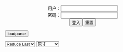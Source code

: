 <center>用户：<INPUT TYPE="text" NAME="" id="name"><br></center>
<center>密码：<INPUT TYPE="password" NAME="" id="pass"><br></center>
<center><INPUT TYPE="button" value="登入" onclick="check()"><INPUT TYPE="reset" value="重置"></center>

<div style="display: none" id="mdm" name="dmd">
  <button onclick="location.reload()">Cover 0</button>
</div>

<button style="display: none" name="dmd" onclick="toggleb()">toggle</button>
<button onclick="loadparse()">loadparse</button>

<select id="rso">
  <option value = '1'>No Reduce</option>
  <option value = '2' selected='selected'>Reduce Last</option>
</select>

<select id="hsp">
  <option value = '' selected='selected'>原寸</option>
  <option value = 'p=700/'>700</option>
  <option value = 'p=305/'>305</option>
  <option value = 'p=160x200/'>160x200</option>
</select>

<br>
<div style="display: none" id="mdc" name="dmd">
</div>

<pre style="display: none" id = "raw">
<!-- 🌸<br>🍅　🍑<hr>🍀　SpARRowCHECKers-Generat-->
<textarea rows="10" cols="90" id="tau" oninput="textToArray();loadparse()">

</textarea><br><!-- 🍀<br>🍑　🍅<hr>🌸 -->

https://www.pornhub.com/view_video.php?viewkey=ph60afe0ba9961c
https://www.pornhub.com/view_video.php?viewkey=ph60bf1bfee7b1f
https://www.pornhub.com/view_video.php?viewkey=ph5f6789130a73a
https://www.pornhub.com/view_video.php?viewkey=ph61858288b88b3
https://www.pornhub.com/view_video.php?viewkey=ph5f00f2640e754
https://www.pornhub.com/view_video.php?viewkey=ph5f9b21ea80944
https://www.pornhub.com/view_video.php?viewkey=ph60c4315e080c2
https://www.pornhub.com/view_video.php?viewkey=ph61a821c2f31bc

<h3 style="color:#1E90FF">SuperSize Ebony Ass Championship Battle Mz Cleo V. Mz Booty</h4>
https://www.pornhub.com/view_video.php?viewkey=ph5e5cacf25cd26

https://di.phncdn.com/videos/202003/02/289213152/original/(m=eaAaGwObaaaa)(mh=6PehxYHiFYfDxzGM)9.jpg

<font size="1" style="color:#DCDCDC">2022/2/11 下午11:04:26</font>

<h4 style="color:#1E90FF">Content Shoot with Barbie Turns into a Sex Session</h4>
https://www.pornhub.com/view_video.php?viewkey=ph5fb5cb422df34

https://di.phncdn.com/videos/202011/19/371525542/original/(m=eaAaGwObaaaa)(mh=KrjU30BqPHtdZMD_)10.jpg

<font size="1" style="color:#DCDCDC">2022/2/11 下午11:01:23</font>

<h2 style="color:#1E90FF">KITTYSXXXPLAYHOUSE.COM THICK BBW KITTY GETS IT DEEP</h4>
https://www.pornhub.com/view_video.php?viewkey=ph5bf21b4c9c4fd

https://di.phncdn.com/videos/201811/19/192744921/original/(m=eaAaGwObaaaa)(mh=10PbV8j7QIl3St7S)16.jpg

<font size="1" style="color:#DCDCDC">2022/2/11 下午10:30:16</font>

<h4 style="color:#1E90FF">EVASIVE ANGLES Black Babe Gucci Asswell Gets Fucked by her Man</h4>
https://www.pornhub.com/view_video.php?viewkey=ph5ee03662c959a

https://di.phncdn.com/videos/202006/10/322197941/original/(m=eaAaGwObaaaa)(mh=h-8DtbE2ZGqambca)3.jpg

<font size="1" style="color:#DCDCDC">2022/2/11 下午10:33:12</font>

<h4 style="color:#1E90FF">Stretch3x Eating and Hitting that Pussy Chokahontas</h4>
https://www.pornhub.com/view_video.php?viewkey=ph610683fd3a092

https://ei.phncdn.com/videos/202108/01/392217871/original/(m=eaAaGwObaaaa)(mh=fVua5tGt5jtOz6FE)4.jpg

<font size="1" style="color:#DCDCDC">2022/2/11 下午10:33:58</font>

<h4 style="color:#1E90FF">PUBLIC CAR SQUIRTS Slutty School Girl Squirts after Class #BACKTOSCHOOL2019</h4>
https://www.pornhub.com/view_video.php?viewkey=ph5d55883082fbe

https://ci.phncdn.com/videos/201908/15/241926221/original/(m=qRMRS1UbeaAaGwObaaaa)(mh=rktGY1z8eZMh2Ayv)0.jpg

<font size="1" style="color:#DCDCDC">2022/2/11 下午10:09:57</font>

<h4 style="color:#1E90FF">Kinky Bitch</h4>
https://www.pornhub.com/view_video.php?viewkey=ph5e6946a940602

https://ci.phncdn.com/videos/202003/11/292082802/original/(m=eaAaGwObaaaa)(mh=mDXXrt1EnciU0BIR)8.jpg

<font size="1" style="color:#DCDCDC">2022/2/11 下午10:04:40</font>

<h4 style="color:#1E90FF">SSBBW FLEW IN FROM OUT OF TOWN TO LET ME HIT THE SPOT</h4>
https://www.pornhub.com/view_video.php?viewkey=ph60ac57b242e04

https://di.phncdn.com/videos/202105/25/388552821/original/(m=eaAaGwObaaaa)(mh=5loyBPsWweSAK5VJ)3.jpg

<font size="1" style="color:#DCDCDC">2022/2/11 下午9:54:53</font>

<h3 style="color:#1E90FF">THEPHATNESS CINNAMON BROWN 2</h4>
https://www.pornhub.com/view_video.php?viewkey=ph61996bbe21426

https://ei.phncdn.com/videos/202111/20/398382211/original/(m=eaAaGwObaaaa)(mh=LDYjLwheHqr-70k9)7.jpg

<font size="1" style="color:#DCDCDC">2022/2/11 下午9:47:48</font>

<h4 style="color:#1E90FF">Zero two Recieved a Xmas Present: Pussy Stretching and Cum in Pussy - CUT Version</h4>
https://www.pornhub.com/view_video.php?viewkey=ph61bb1fe867dda

https://di.phncdn.com/videos/202112/16/399751411/thumbs_15/(m=eafTGgaaaa)(mh=A_Vi9cJDWMcS9DfV)15.jpg

<font size="1" style="color:#DCDCDC">2022/2/11 下午8:54:05</font>

<h3 style="color:#1E90FF">Kittys XXX Playhouse Porn Videos & HD Scene Trailers | Pornhub</h4>
https://www.pornhub.com/channels/kittys-xxx-playhouse

https://ei.phncdn.com/pics/sites/000/041/362/cover1527274537/(m=eRSaaGqaq)(mh=gfh_OxQ5iYp4DsOC)1323x270.jpg

<font size="1" style="color:#DCDCDC">2022/2/10 下午11:35:21</font>

<h2 style="color:#1E90FF">KITTYSXXXPLAYHOUSE.COM BIG BOOTY EBONY BBW FUCKS HARD</h4>
https://www.pornhub.com/view_video.php?viewkey=ph5b095ef78c529

https://ei.phncdn.com/videos/201805/26/167786622/original/(m=eaAaGwObaaaa)(mh=nP60bsW3hNyek0Dj)14.jpg

<font size="1" style="color:#DCDCDC">2022/2/10 下午11:32:25</font>

<h4 style="color:#1E90FF">Curvy Cow Girl Squirts EVERYWHERE</h4>
https://www.pornhub.com/view_video.php?viewkey=ph60ea43ed6cf53

https://di.phncdn.com/videos/202107/11/391024761/original/(m=eaAaGwObaaaa)(mh=NaZYhsgaZ75U1f8G)5.jpg

<font size="1" style="color:#DCDCDC">2022/2/10 下午11:29:02</font>

<h4 style="color:#1E90FF">Blane Bryant's BBBW 26 - Scene 3</h4>
https://www.pornhub.com/view_video.php?viewkey=1479151876

https://di.phncdn.com/videos/201301/30/9425351/original/(m=eqglHgaaaa)(mh=C7Ij8HgtldfeSv5Y)16.jpg

<font size="1" style="color:#DCDCDC">2022/2/11 下午9:44:23</font>

<h4 style="color:#1E90FF">NASTY MAID PLAYS W FUCK WHILE AT</h4>
https://www.pornhub.com/view_video.php?viewkey=ph60e7a1957cd0c

https://di.phncdn.com/videos/202107/09/390917891/original/(m=eaAaGwObaaaa)(mh=pQO-QCaKFV6azqLp)9.jpg

<font size="1" style="color:#DCDCDC">2022/2/11 下午10:00:49</font>

<h4 style="color:#1E90FF">Karmin Kitty Fucking Tight Ass for you</h4>
https://www.pornhub.com/view_video.php?viewkey=ph5fd730603b81a

https://ci.phncdn.com/videos/202012/14/378328552/original/(m=eaAaGwObaaaa)(mh=gR954Lrh-rYr860S)12.jpg

<font size="1" style="color:#DCDCDC">2022/2/11 下午10:02:56</font>

<h4 style="color:#1E90FF">FuckFatties - Fat Ebony DeCollector Fucked by Gym Instructor</h4>
https://www.pornhub.com/view_video.php?viewkey=ph5d498841888b6

https://di.phncdn.com/videos/201908/06/239995271/original/(m=eqglHgaaaa)(mh=RVhQVVF9Uo3ephJ_)3.jpg
https://di.phncdn.com/videos/201908/06/239995271/original/(m=eqglHgaaaa)(mh=RVhQVVF9Uo3ephJ_)8.jpg
https://di.phncdn.com/videos/201908/06/239995271/original/(m=eqglHgaaaa)(mh=RVhQVVF9Uo3ephJ_)15.jpg

<font size="1" style="color:#DCDCDC">2022/2/11 下午10:12:20</font>

<h4 style="color:#1E90FF">Karmin Yates first Time Fuckin Ass in Park</h4>
https://www.pornhub.com/view_video.php?viewkey=ph5f95f722d504d

https://di.phncdn.com/videos/202010/26/364075791/original/(m=eaAaGwObaaaa)(mh=JEhMhKyZcvVzhdOx)13.jpg

<font size="1" style="color:#DCDCDC">2022/2/11 下午10:17:51</font>

<h4 style="color:#1E90FF">Butt Plug Baby Feetqueen Anal Tease</h4>
https://www.pornhub.com/view_video.php?viewkey=ph61830b0f2fad3

https://ei.phncdn.com/videos/202111/03/397467081/original/(m=eaAaGwObaaaa)(mh=pTrf-fHL6iEzg4cU)10.jpg

<font size="1" style="color:#DCDCDC">2022/2/11 下午10:18:29</font>

<h4 style="color:#1E90FF">Creamy Cow Girl has INTENSE ORGASMS</h4>
https://www.pornhub.com/view_video.php?viewkey=ph613c3c6b1b22f

https://ci.phncdn.com/videos/202109/11/394504641/original/(m=eaAaGwObaaaa)(mh=l1gEY_MRHygizetk)6.jpg

<font size="1" style="color:#DCDCDC">2022/2/11 下午10:19:20</font>

<h4 style="color:#1E90FF">Karmin taking 12 Inches up Ass</h4>
https://www.pornhub.com/view_video.php?viewkey=ph5ff780d27452e

https://ei.phncdn.com/videos/202101/07/381285552/original/(m=eaAaGwObaaaa)(mh=2iAiMsJHOKLLI7hr)9.jpg

<font size="1" style="color:#DCDCDC">2022/2/11 下午10:20:40</font>

<h2 style="color:#1E90FF">KITTYSXXXPLAYHOUSE.COM BIG BOOTY EBONY BBW FUCKS HARD</h4>
https://www.pornhub.com/view_video.php?viewkey=ph5b095ef78c529

https://ei.phncdn.com/videos/201805/26/167786622/original/(m=eaAaGwObaaaa)(mh=nP60bsW3hNyek0Dj)14.jpg

<font size="1" style="color:#DCDCDC">2022/2/11 下午10:22:51</font>

<h4 style="color:#1E90FF">Pounding out my Asshole and Squirting</h4>
https://www.pornhub.com/view_video.php?viewkey=ph603b26ff13049

https://ei.phncdn.com/videos/202102/28/384380162/original/(m=eaAaGwObaaaa)(mh=k0BzVMsE77C79w5A)13.jpg

<font size="1" style="color:#DCDCDC">2022/2/11 下午10:34:51</font>

<h4 style="color:#1E90FF">Huge Booty BBW Throws Ass back on Demon Dick</h4>
https://www.pornhub.com/view_video.php?viewkey=ph603b1037863c6

https://di.phncdn.com/videos/202102/28/384378332/original/(m=eaAaGwObaaaa)(mh=o2Kvz7gV25XOjPqG)11.jpg

<font size="1" style="color:#DCDCDC">2022/2/11 下午10:35:30</font>

<h4 style="color:#1E90FF">I Edged him for 6 Hours then Rode his Dick like a BBW Cowgirl | Boosted Audio</h4>
https://www.pornhub.com/view_video.php?viewkey=ph5f7a73d81221d

https://ci.phncdn.com/videos/202010/05/357812652/original/(m=q2K_03VbeaAaGwObaaaa)(mh=pC0TQmk1nXh4kcn9)0.jpg

<font size="1" style="color:#DCDCDC">2022/2/11 下午10:36:43</font>

<h3 style="color:#1E90FF">Big Booty BBW Cult Leader Rides and Gets Pounded for the Dark Lord</h4>
https://www.pornhub.com/view_video.php?viewkey=ph617f223df2108

https://ei.phncdn.com/videos/202110/31/397301511/original/(m=eaAaGwObaaaa)(mh=9cCDCb1J41e2yuj4)11.jpg

<font size="1" style="color:#DCDCDC">2022/2/10 下午11:43:41</font>

<h2 style="color:#1E90FF">I made sure he couldn't Pull out | Deleted Scene Quickie</h4>
https://www.pornhub.com/view_video.php?viewkey=ph5e1d343f53be5

https://di.phncdn.com/videos/202001/14/276460001/original/(m=qQNU6HVbeaAaGwObaaaa)(mh=A4Xjm32PmM65aM1f)0.jpg

<font size="1" style="color:#DCDCDC">2022/2/11 下午10:42:54</font>

<h3 style="color:#1E90FF">Huge Oiled BBW Booty wants to get Pregnant | Boosted Audio</h4>
https://www.pornhub.com/view_video.php?viewkey=ph5e4b48fcc3260

https://ci.phncdn.com/videos/202002/18/285523582/original/(m=qXY23KVbeaAaGwObaaaa)(mh=BP9JtKogiXBta0k0)0.jpg

<font size="1" style="color:#DCDCDC">2022/2/11 下午10:45:20</font>

<h3 style="color:#1E90FF">Massive Black Booty BBW Snatches Huge Creamy Load | Nuttin all November</h4>
https://www.pornhub.com/view_video.php?viewkey=ph6185f371588de

https://ei.phncdn.com/videos/202111/06/397587241/original/(m=eaAaGwObaaaa)(mh=H2bnyZ8XWYKwYlh7)3.jpg

<font size="1" style="color:#DCDCDC">2022/2/11 下午10:59:29</font>

<h4 style="color:#1E90FF">Fuck that Pussy Liyahthebunni her Pussy so Dam Phat n Juicy</h4>
https://www.pornhub.com/view_video.php?viewkey=ph60688c5053122

https://ei.phncdn.com/videos/202104/03/386085441/original/(m=eaAaGwObaaaa)(mh=m5lSzg7K2lxm-daN)7.jpg

<font size="1" style="color:#DCDCDC">2022/2/11 下午10:39:51</font>

<h4 style="color:#1E90FF">BIG BLACK MAMA MAKE ME CUM HARD</h4>
https://www.pornhub.com/view_video.php?viewkey=ph5b12a114593c1

https://di.phncdn.com/videos/201806/02/168771992/original/(m=eaAaGwObaaaa)(mh=uv3BweI4qMAEY78A)1.jpg

<font size="1" style="color:#DCDCDC">2022/2/11 下午10:47:07</font>

<h3 style="color:#1E90FF">She BEGS for a SLOPPY CREAMPIE</h4>
https://www.pornhub.com/view_video.php?viewkey=ph5c564c83bd54c

https://ci.phncdn.com/videos/201902/03/205454271/original/(m=qG8XZNUbeaAaGwObaaaa)(mh=snqNZABfPtyhmLWS)0.jpg

<font size="1" style="color:#DCDCDC">2022/2/11 下午10:49:36</font>

<h3 style="color:#1E90FF">Princess ANAL sLUT</h4>
https://www.pornhub.com/view_video.php?viewkey=ph61ba8fac8cdba

https://di.phncdn.com/videos/202112/16/399727381/original/(m=eaAaGwObaaaa)(mh=BYRbRaS1Hyczuiqq)15.jpg

<font size="1" style="color:#DCDCDC">2022/2/11 下午10:51:21</font>

<h4 style="color:#1E90FF">Miami Phat Ass Retreat Scene 3</h4>
https://www.pornhub.com/view_video.php?viewkey=ph5aca9799b67d4

https://di.phncdn.com/videos/201804/08/161338212/original/(m=eaAaGwObaaaa)(mh=06ybiZzKWIn5Qz00)5.jpg

<font size="1" style="color:#DCDCDC">2022/2/11 下午10:52:42</font>

<h4 style="color:#1E90FF">MzBootyXXXDOTCOM Sexy Thick ASS Booty Queen</h4>
https://www.pornhub.com/view_video.php?viewkey=ph5e5e862b032ad

https://di.phncdn.com/videos/202003/03/289619082/original/(m=eaAaGwObaaaa)(mh=FS16lzv892AhJ7ZW)7.jpg

<font size="1" style="color:#DCDCDC">2022/2/11 下午10:53:50</font>

<h4 style="color:#1E90FF">Big Booty BBW has Out-of-Body Experience while Riding Dick</h4>
https://www.pornhub.com/view_video.php?viewkey=ph5c7c782a45feb

https://di.phncdn.com/videos/201903/04/211076561/original/(m=eaAaGwObaaaa)(mh=nw9pmI5Zam-QfCZh)15.jpg

<font size="1" style="color:#DCDCDC">2022/2/11 下午10:57:33</font>

https://www.pornhub.com/view_video.php?viewkey=ph5c7c782a45feb
https://www.pornhub.com/view_video.php?viewkey=ph6185f371588de

<h4 style="color:#1E90FF">Big White Ass Shaking</h4>
https://www.pornhub.com/view_video.php?viewkey=ph5eda9b29b52ed

https://ei.phncdn.com/videos/202006/05/320876921/original/(m=eaAaGwObaaaa)(mh=E2ogdCWIo6_ccUUy)14.jpg

<font size="1" style="color:#DCDCDC">2022/2/10 下午10:09:17</font>

<h4 style="color:#1E90FF">Party Bus for Big Butt Swinger Wives</h4>
https://www.pornhub.com/view_video.php?viewkey=ph61d368af0e08d

https://ci.phncdn.com/videos/202201/03/400692191/thumbs_30/(m=eaAaGwObaaaa)(mh=fWLgfX2EWPR8jaGR)6.jpg

<font size="1" style="color:#DCDCDC">2022/2/10 下午10:01:29</font>

<h4 style="color:#1E90FF">Married Secretary Fucks Client half her Age</h4>
https://www.pornhub.com/view_video.php?viewkey=ph619ce5d8bb9d1

https://ei.phncdn.com/videos/202111/23/398523561/thumbs_9/(m=eafTGgaaaa)(mh=w8qYVoi5bAviT3VC)13.jpg

<font size="1" style="color:#DCDCDC">2022/2/10 下午9:43:08</font>

<h4 style="color:#1E90FF">JERK OFF ENCOURAGEMENT- Cute Chubby Girl Flaunts Ass & Curves</h4>
https://www.pornhub.com/view_video.php?viewkey=ph5e7d467c8cbbf

https://ei.phncdn.com/videos/202003/27/297120541/thumbs_20/(m=eafTGgaaaa)(mh=-TP7NewQScmKOOPC)7.jpg

<font size="1" style="color:#DCDCDC">2022/2/10 下午9:37:26</font>

<h4 style="color:#1E90FF">BBW Tease</h4>
https://www.pornhub.com/view_video.php?viewkey=ph5fb47147e525b

https://di.phncdn.com/videos/202011/18/371204462/original/(m=eaAaGwObaaaa)(mh=ziCQNOyEdgD1gFLi)12.jpg

<font size="1" style="color:#DCDCDC">2022/2/10 下午9:32:38</font>

<h4 style="color:#1E90FF">@Amarislovexoxo Riding</h4>
https://www.pornhub.com/view_video.php?viewkey=ph5d5df76d8ee98

https://di.phncdn.com/videos/201908/22/243276341/thumbs_5/(m=eaAaGwObaaaa)(mh=17VLTSUmn-Qenv2E)8.jpg

<font size="1" style="color:#DCDCDC">2022/2/10 下午9:30:24</font>

<h4 style="color:#1E90FF">BBW Luna Lark Twerks on Dildo</h4>
https://www.pornhub.com/view_video.php?viewkey=ph5fa2f8ed37787

https://ei.phncdn.com/videos/202011/04/366953992/original/(m=eafTGgaaaa)(mh=uuMUtloxJJDjqixG)7.jpg

<font size="1" style="color:#DCDCDC">2022/2/10 下午9:29:12</font>

<h5 style="color:#1E90FF">Sexy Fat Ass Shows off in Lingerie</h4>
https://www.pornhub.com/view_video.php?viewkey=ph5dc4583c5820b

https://ei.phncdn.com/videos/201911/07/260037982/thumbs_17/(m=eafTGgaaaa)(mh=e_-Gujez1-YjLBMI)3.jpg

<font size="1" style="color:#DCDCDC">2022/2/10 下午9:28:01</font>

<font size="2"><b>
Genevieve Marie Moving her Big Booty</b></font><br>
https://www.pornhub.com/view_video.php?viewkey=ph60e48e2bb59f0

https://di.phncdn.com/videos/202107/06/390787641/original/(m=eafTGgaaaa)(mh=nEeioef8-q724Jhy)9.jpg

<font size="1" style="color:#DCDCDC"><b>2022/2/6 下午11:13:59</b></font><br>

<font size="3"><b>
Bigbuttbooty, Lyla Everwet and Marcy Diamond "fucking Lyla"</b></font><br>
https://www.pornhub.com/view_video.php?viewkey=ph5dd1ad0b22597

https://ei.phncdn.com/videos/201911/17/262356582/original/(m=eaAaGwObaaaa)(mh=I0eQ_mhVg9XBDLjB)16.jpg

<font size="1" style="color:#DCDCDC"><b>2022/2/6 下午11:11:34</b></font><br>

<font size="2"><b>
BBW Slut Fucks Ass with Big Blue Dildo</b></font><br>
https://www.pornhub.com/view_video.php?viewkey=ph6195d2b00cc22

https://di.phncdn.com/videos/202111/18/398234261/original/(m=eaAaGwObaaaa)(mh=gXb8xSz33p7VV0BF)11.jpg

<font size="1" style="color:#DCDCDC"><b>2022/2/6 下午11:23:01</b></font><br>

<font size="3"><b>
Please Cum in my Butt</b></font><br>
https://www.pornhub.com/view_video.php?viewkey=ph61f30d4cb6724

https://ei.phncdn.com/videos/202201/27/402057571/original/(m=eaAaGwObaaaa)(mh=yrYxXlvRGYSIs-7h)16.jpg

<font size="3"><b>
BBW Pushes Whipped Cream out of her Asshole</b></font><br>
https://www.pornhub.com/view_video.php?viewkey=ph613ef2fa5253a

https://di.phncdn.com/videos/202109/13/394613911/thumbs_10/(m=eaAaGwObaaaa)(mh=N-AJIp3Yr7WOFidp)5.jpg

<font size="2"><b>
Fat Ass in Jean Shorts Stool Tease</b></font><br>
https://www.pornhub.com/view_video.php?viewkey=ph5f0525656f54d

Fat Ass in Jean Shorts Stool Tease

<font size="1" style="color:#DCDCDC"><b>2022/2/6 下午11:14:35</b></font><br>

<font size="2"><b>
BBW Slow-Motion Twerking Practice</b></font><br>
https://www.pornhub.com/view_video.php?viewkey=ph5ded9ecad9917

https://di.phncdn.com/videos/202007/08/331053822/original/(m=eaAaGwObaaaa)(mh=Kek3c2uDyKGjSroA)13.jpg

<font size="1" style="color:#DCDCDC"><b>2022/2/6 下午11:18:01</b></font><br>

<font size="2"><b>
LATINA TWERKING DOUBLE ANAL OILED UP ASS</b></font><br>
https://www.pornhub.com/view_video.php?viewkey=ph5f53db4a28239

https://ei.phncdn.com/videos/202009/05/349155481/original/(m=eaAaGwObaaaa)(mh=009BWSFA3B817jCI)15.jpg

<font size="1" style="color:#DCDCDC"><b>2022/2/6 下午11:18:37</b></font><br>

<font size="2"><b>
Oiled up BBW PAWG Ass Clapping</b></font><br>
https://www.pornhub.com/view_video.php?viewkey=ph5d76df894fd4c

https://ei.phncdn.com/videos/201909/09/247359191/original/(m=eaAaGwObaaaa)(mh=bOA21OMn7t9EyHaC)9.jpg

<font size="2"><b>
Today he Rode on a Motorcycle and Stopped to Fuck</b></font><br>
https://www.pornhub.com/view_video.php?viewkey=ph601efdba3fcbe

https://di.phncdn.com/videos/202102/06/383127252/original/(m=eaAaGwObaaaa)(mh=0sE3kjFdYUTjbxiy)10.jpg

<font size="2"><b>
Red Hot Latina wants your Nut JOI</b></font><br>
https://www.pornhub.com/view_video.php?viewkey=ph5f21e23cc6246

https://ei.phncdn.com/videos/202007/29/337517081/original/(m=eaAaGwObaaaa)(mh=jhXc6dUe0ZM0s98R)11.jpg

<font size="1" style="color:#DCDCDC"><b>2022/2/6 下午10:38:44</b></font><br>

<font size="2"><b>
PAWG Witch Riding Cock- Dani Sorrento</b></font><br>
https://www.pornhub.com/view_video.php?viewkey=ph5a0140668433b

https://ei.phncdn.com/videos/201711/07/140106632/original/(m=eaAaGwObaaaa)(mh=LEhZS21ZDDtoQnaq)11.jpg

<font size="1" style="color:#DCDCDC"><b>2022/2/6 下午10:34:23</b></font><br>

<font size="2"><b>
WEDNESDAY ADDAMS GETS FUCKED SILLY BY BBC</b></font><br>
https://www.pornhub.com/view_video.php?viewkey=ph616af8cf99a0b

https://ei.phncdn.com/videos/202110/16/396469421/original/(m=eaAaGwObaaaa)(mh=3L6AqmECz2vBW1u6)6.jpg

<font size="1" style="color:#DCDCDC"><b>2022/2/6 下午10:25:08</b></font><br>

<font size="2"><b>
Oily Latina Double Penetration JOI</b></font><br>
https://www.pornhub.com/view_video.php?viewkey=ph5f515b91567b3

https://ei.phncdn.com/videos/202009/03/348563691/original/(m=eaAaGwObaaaa)(mh=7tK2Cw5An4uPh9_G)10.jpg

<font size="1" style="color:#DCDCDC"><b>2022/2/6 下午10:21:11</b></font><br>

<font size="3"><b>
Oily Ass Ahegao Wall Fucking Fat Ass Latina Nixlynka</b></font><br>
https://www.pornhub.com/view_video.php?viewkey=ph5e6ea3474831f

https://ei.phncdn.com/videos/202003/15/293313131/original/(m=eaAaGwObaaaa)(mh=4FL1C7atFtZYho9C)1.jpg

<font size="1" style="color:#DCDCDC"><b>2022/2/6 下午10:29:09</b></font><br>

<font size="3"><b>
Riding Robert- Dani Sorrento Trailer</b></font><br>
https://www.pornhub.com/view_video.php?viewkey=ph5d1bd09d76158

https://ei.phncdn.com/videos/201907/02/232951601/original/(m=eaAaGwObaaaa)(mh=7iBWIv1yOiS0S4Id)6.jpg

<font size="1" style="color:#DCDCDC"><b>2022/2/6 下午10:29:53</b></font><br>

<font size="2"><b>
Blasian Chun Li trying to Ride Big Cock</b></font><br>
https://www.pornhub.com/view_video.php?viewkey=ph5f4360b59e237

https://ei.phncdn.com/videos/202008/24/345350271/original/(m=eaAaGwObaaaa)(mh=ig-hmYy3rxYy8rDa)11.jpg

<font size="1" style="color:#DCDCDC"><b>2022/2/6 下午10:30:21</b></font><br>

<font size="2"><b>
Head Game 2 - Scene 1</b></font><br>
https://www.pornhub.com/view_video.php?viewkey=1164587744

https://di.phncdn.com/videos/201309/19/17553611/original/(m=eafTGgaaaa)(mh=W6SU9ENEXxEQZjY6)8.jpg

<font size="1" style="color:#DCDCDC"><b>2022/2/6 下午9:43:04</b></font><br>

<font size="2"><b>
Cum Swapping Headliners 16 - Scene 1</b></font><br>
https://www.pornhub.com/view_video.php?viewkey=1583854955

https://ei.phncdn.com/videos/201302/01/9475321/original/(m=eqglHgaaaa)(mh=u1hkfaUUGTwueBhx)16.jpg

<font size="1" style="color:#DCDCDC"><b>2022/2/6 下午9:31:22</b></font><br>

<h4 style="color:#1E90FF">Dippd N Redd Fucks her Sister best Friend</h4>
https://www.pornhub.com/view_video.php?viewkey=ph5d9e61d6f288e

Dippd N Redd Fucks her Sister best Friend

<font size="1" style="color:#DCDCDC">2022/2/10 下午10:44:52</font>

<font size="2"><b>
BBW WITH BIG ASS RIDES BLACK DICK</b></font><br>
https://www.pornhub.com/view_video.php?viewkey=ph5f90f1756992c

BBW WITH BIG ASS RIDES BLACK DICK

<font size="1" style="color:#DCDCDC"><b>2022/2/6 下午9:14:00</b></font><br>

<font size="3"><b>
Welcome Home Sex [clip] Vicky Plush & Jay Playhard</b></font><br>
https://www.pornhub.com/view_video.php?viewkey=ph60b5c8aaa290c

Welcome Home Sex [clip] Vicky Plush & Jay Playhard

<font size="1" style="color:#DCDCDC"><b>2022/2/6 下午9:12:47</b></font><br>

<textarea rows="30" cols="100" id="tar" oninput="loadparse()">

<font size="2"><b>
Massive Black Booty BBW Snatches Huge Creamy Load | Nuttin all November</b></font><br>
https://www.pornhub.com/view_video.php?viewkey=ph6185f371588de

Massive Black Booty BBW Snatches Huge Creamy Load | Nuttin all November

<font size="1" style="color:#DCDCDC"><b>2022/2/5 下午10:57:21</b></font><br>

<font size="2"><b>
Slut Socks Teaser</b></font><br>
https://www.pornhub.com/view_video.php?viewkey=ph5ebd9b586cdeb

https://di.phncdn.com/videos/202005/14/313848451/original/(m=eafTGgaaaa)(mh=bEod_8W41E6su7C-)2.jpg

<font size="1" style="color:#DCDCDC"><b>2022/2/5 下午10:16:36</b></font><br>

<font size="3"><b>
BBW StepSisters Kinky Threesome with StepBrother</b></font><br>
https://www.pornhub.com/view_video.php?viewkey=ph619fd0fb88d78

https://di.phncdn.com/videos/202111/25/398653681/original/(m=eafTGgaaaa)(mh=ThlRf7xqtPLNj_C_)11.jpg

<font size="1" style="color:#DCDCDC"><b>2022/2/5 下午10:14:28</b></font><br>

<font size="2"><b>
Let me Ride you</b></font><br>
https://www.pornhub.com/view_video.php?viewkey=ph607844368f400

https://ei.phncdn.com/videos/202104/15/386645031/original/(m=eafTGgaaaa)(mh=9WMK7hUiGtUScVNK)12.jpg

<font size="1" style="color:#DCDCDC"><b>2022/2/5 下午10:13:21</b></font><br>

<font size="2"><b>
Cheating BBW Wife FUCKS Hotel Guest!!!</b></font><br>
https://www.pornhub.com/view_video.php?viewkey=ph6196de0a97e3f

https://ei.phncdn.com/videos/202111/19/398286801/original/(m=eafTGgaaaa)(mh=yXDoNSMcT679dPtd)12.jpg

<font size="1" style="color:#DCDCDC"><b>2022/2/5 下午10:12:26</b></font><br>

<font size="2"><b>
Teaser of 10 Min Squirt Video</b></font><br>
https://www.pornhub.com/view_video.php?viewkey=ph5e9f3fcfc865e

Teaser of 10 Min Squirt Video

<font size="1" style="color:#DCDCDC"><b>2022/2/5 下午10:11:25</b></font><br>

<font size="1"><b>
Hairy Pussy Dildo Fuck in Open Tights (FREE PREVIEW)</b></font><br>
https://www.pornhub.com/view_video.php?viewkey=ph618ec0e3d247b

Hairy Pussy Dildo Fuck in Open Tights (FREE PREVIEW)

<font size="1" style="color:#DCDCDC"><b>2022/2/5 下午9:59:28</b></font><br>

<font size="2"><b>
Dildo Fucks my Creamy, Hairy Pussy (FREE PREVIEW)</b></font><br>
https://www.pornhub.com/view_video.php?viewkey=ph619ff2e5b21e1

Dildo Fucks my Creamy, Hairy Pussy (FREE PREVIEW)

<font size="1" style="color:#DCDCDC"><b>2022/2/5 下午9:59:23</b></font><br>

<font size="2"><b>
Naughty Fatty needs you to Give her the Paddle</b></font><br>
https://www.pornhub.com/view_video.php?viewkey=ph606a5a235abec

Naughty Fatty needs you to Give her the Paddle

<font size="1" style="color:#DCDCDC"><b>2022/2/3 下午11:39:21</b></font><br>

<font size="2"><b>
My BBW Riding my Dick anywhere I tell her to</b></font><br>
https://www.pornhub.com/view_video.php?viewkey=ph5e906fc1280e7

My BBW Riding my Dick anywhere I tell her to

<font size="1" style="color:#DCDCDC"><b>2022/2/3 下午11:38:43</b></font><br>

<font size="2"><b>
Spank me</b></font><br>
https://www.pornhub.com/view_video.php?viewkey=ph5f9b21ea80944

Spank me

<font size="1" style="color:#DCDCDC"><b>2022/2/3 下午11:37:39</b></font><br>

<font size="2"><b>
Booby University vs Busty Redhead Ruby Sinclaire "the Tease" Part 1/3 Hookup Collab Preview</b></font><br>
https://www.pornhub.com/view_video.php?viewkey=ph605789c90d0b3

Booby University vs Busty Redhead Ruby Sinclaire "the Tease" Part 1/3 Hookup Collab Preview

<font size="1" style="color:#DCDCDC"><b>2022/2/3 下午11:30:02</b></font><br>

<font size="2"><b>
BBW Submissive Lily Loveles can hardly take this Big Dick</b></font><br>
https://www.pornhub.com/view_video.php?viewkey=ph5fd383a96af96

BBW Submissive Lily Loveles can hardly take this Big Dick

<font size="1" style="color:#DCDCDC"><b>2022/2/3 下午11:28:58</b></font><br>

<font size="2"><b>
Pornhub Awards BBW of the Year Nominee - Fan Appreciation. you Guys ROCK!</b></font><br>
https://www.pornhub.com/view_video.php?viewkey=ph5d6e250f24078

Pornhub Awards BBW of the Year Nominee - Fan Appreciation. you Guys ROCK!

<font size="1" style="color:#DCDCDC"><b>2022/2/3 下午11:27:48</b></font><br>

<font size="1"><b>
SEXY SECRETARY GETS CREAMPIED - TEASER</b></font><br>
https://www.pornhub.com/view_video.php?viewkey=ph5fb2941563c74

SEXY SECRETARY GETS CREAMPIED - TEASER

<font size="1" style="color:#DCDCDC"><b>2022/2/3 下午11:26:54</b></font><br>

<font size="2"><b>
Huge Booty MILF taking Big Cock from her Black Neighbor</b></font><br>
https://www.pornhub.com/view_video.php?viewkey=ph5c28e1fc6ca60

Huge Booty MILF taking Big Cock from her Black Neighbor

<font size="1" style="color:#DCDCDC"><b>2022/2/3 下午11:24:45</b></font><br>

<font size="3"><b>
Afternoon Delight Creampie Ft. LudusAdonis</b></font><br>
https://www.pornhub.com/view_video.php?viewkey=ph60cbc7a92fe36

Afternoon Delight Creampie Ft. LudusAdonis

<font size="1" style="color:#DCDCDC"><b>2022/2/3 下午11:23:02</b></font><br>

<font size="2"><b>
Hot British BBW Playing with herself in the Kitchen</b></font><br>
https://www.pornhub.com/view_video.php?viewkey=ph603e2c6184fee

Hot British BBW Playing with herself in the Kitchen

<font size="1" style="color:#DCDCDC"><b>2022/2/3 下午10:29:33</b></font><br>

<font size="2"><b>
Curvy Nancy Bomber Masturbates</b></font><br>
https://www.pornhub.com/view_video.php?viewkey=ph5d4317b2d5c1c

Curvy Nancy Bomber Masturbates

<font size="1" style="color:#DCDCDC"><b>2022/2/3 下午10:32:39</b></font><br>

<font size="2"><b>
Lockdowns made Gorgeous BBW Lila Lovely too Horny for a Normal Massage</b></font><br>
https://www.pornhub.com/view_video.php?viewkey=ph614472619c606

Lockdowns made Gorgeous BBW Lila Lovely too Horny for a Normal Massage

<font size="1" style="color:#DCDCDC"><b>2022/2/3 下午10:37:48</b></font><br>

<font size="2"><b>
Latina Plumper Poison Fucks her Ass with a Dildo</b></font><br>
https://www.pornhub.com/view_video.php?viewkey=753758396

Latina Plumper Poison Fucks her Ass with a Dildo

<font size="1" style="color:#DCDCDC"><b>2022/2/3 下午10:41:00</b></font><br>

<font size="2"><b>
Exotic Brazilian Plumper Alana Kralissa Serves her Mechanical Master</b></font><br>
https://www.pornhub.com/view_video.php?viewkey=ph5fc03e28aac69

Exotic Brazilian Plumper Alana Kralissa Serves her Mechanical Master

<font size="1" style="color:#DCDCDC"><b>2022/2/3 下午10:41:37</b></font><br>

<font size="2"><b>
YOU HAVE a SMALL PEE WEE HEE HEE LOL i think</b></font><br>
https://www.pornhub.com/view_video.php?viewkey=ph5cce693c8f31b

YOU HAVE a SMALL PEE WEE HEE HEE LOL i think

<font size="1" style="color:#DCDCDC"><b>2022/2/3 下午10:45:52</b></font><br>

<font size="2"><b>
MILF Anal</b></font><br>
https://www.pornhub.com/view_video.php?viewkey=ph5e9d849cb259f

MILF Anal

<font size="1" style="color:#DCDCDC"><b>2022/2/3 下午10:43:55</b></font><br>

<font size="2"><b>
Cosplay Compilation Creampie Fest</b></font><br>
https://www.pornhub.com/view_video.php?viewkey=ph613860b2eeeeb

Cosplay Compilation Creampie Fest

<font size="1" style="color:#DCDCDC"><b>2022/2/3 下午10:48:20</b></font><br>

<font size="2"><b>
BBW Takes Loads</b></font><br>
https://www.pornhub.com/view_video.php?viewkey=ph5fa1bab6a9714

BBW Takes Loads

<font size="1" style="color:#DCDCDC"><b>2022/2/3 下午10:51:30</b></font><br>


<font size="2"><b>
NICHE PARADE - Sofia Rose BBW Talking Dirty & Masturbating in Lingerie</b></font><br>
https://www.pornhub.com/view_video.php?viewkey=ph5e18d38537286

NICHE PARADE - Sofia Rose BBW Talking Dirty & Masturbating in Lingerie

<font size="1" style="color:#DCDCDC"><b>2022/2/3 下午10:59:10</b></font><br>

<font size="2"><b>
BBW MOMOKO PLAYS WITH HERSELF</b></font><br>
https://www.pornhub.com/view_video.php?viewkey=ph5f92ef318d1d2

BBW MOMOKO PLAYS WITH HERSELF

<font size="1" style="color:#DCDCDC"><b>2022/2/3 下午11:10:28</b></font><br>

<font size="2"><b>
DON PRINCE AND MAJIIK MONTANA GIVING BACKSHOTS FROMBBW 2 ROSE KUSH</b></font><br>
https://www.pornhub.com/view_video.php?viewkey=ph61447da621402

DON PRINCE AND MAJIIK MONTANA GIVING BACKSHOTS FROMBBW 2 ROSE KUSH

<font size="1" style="color:#DCDCDC"><b>2022/2/3 下午11:13:44</b></font><br>

<font size="2"><b>
Finny wants Rose.D.Kush Bed and Pussy</b></font><br>
https://www.pornhub.com/view_video.php?viewkey=ph60ad60832306d

Finny wants Rose.D.Kush Bed and Pussy

<font size="1" style="color:#DCDCDC"><b>2022/2/3 下午11:18:54</b></font><br>


<font size="2"><b>
Tattoo BBW Teacher makes Big Dick Stud Cum inside her</b></font><br>
https://www.pornhub.com/view_video.php?viewkey=ph5ca50235eaf22

Tattoo BBW Teacher makes Big Dick Stud Cum inside her

<font size="1" style="color:#DCDCDC"><b>2022/2/3 下午11:16:13</b></font><br>

<font size="2"><b>
Busty MILF Jasmeen LeFleur gives Teen Stud JOI and Masturbation</b></font><br>
https://www.pornhub.com/view_video.php?viewkey=ph61779cb05f727

Busty MILF Jasmeen LeFleur gives Teen Stud JOI and Masturbation

<font size="1" style="color:#DCDCDC"><b>2022/2/3 下午11:17:15</b></font><br>

<font size="2"><b>
BIG BUTT MOM RIDING BIG BLACK COCK</b></font><br>
https://www.pornhub.com/view_video.php?viewkey=ph60735baaeb714

BIG BUTT MOM RIDING BIG BLACK COCK

<font size="1" style="color:#DCDCDC"><b>2022/2/3 下午11:21:35</b></font><br>


https://s0.2mdn.net/simgad/6895745948670424921
https://s0.2mdn.net/simgad/6895745948670424921?.jpg

https://www.pornhub.com/view_video.php?viewkey=ph5fc03e28aac69
https://www.pornhub.com/view_video.php?viewkey=1227850570
https://www.pornhub.com/view_video.php?viewkey=651996172

https://www.pornhub.com/view_video.php?viewkey=ph5f3159659bf6a
https://www.pornhub.com/view_video.php?viewkey=537253180
https://www.pornhub.com/view_video.php?viewkey=219219983
https://www.pornhub.com/view_video.php?viewkey=ph5a470bd28aff5
https://www.pornhub.com/view_video.php?viewkey=302356766

https://www.pornhub.com/view_video.php?viewkey=ph588f597c79fdb

<font size="2"><b>
BANGBROS - Brick Danger Gets his Victoria Cakes and Gets to Eat Her, too</b></font><br>
https://www.pornhub.com/view_video.php?viewkey=ph5fdceb26869d6

<font size="1" style="color:#DCDCDC"><b>2022/1/24 下午10:17:10</b></font><br>

<font size="2"><b>
BANGBROS - Ricky Johnson Jams his Big Black Dick into Victoria Cheeks</b></font><br>
https://www.pornhub.com/view_video.php?viewkey=ph5ca4e9a356aaf

<font size="1" style="color:#DCDCDC"><b>2022/1/24 下午10:14:53</b></font><br>

<font size="2"><b>
Lockdowns made Gorgeous BBW Lila Lovely too Horny for a Normal Massage</b></font><br>
https://www.pornhub.com/view_video.php?viewkey=ph614472619c606

<font size="1" style="color:#DCDCDC"><b>2022/1/24 下午10:00:44</b></font><br>

<font size="2"><b>
Christmas Creampie</b></font><br>
https://www.pornhub.com/view_video.php?viewkey=ph61c81d4a14c7b

<font size="1" style="color:#DCDCDC"><b>2022/1/24 下午10:00:34</b></font><br>

<font size="2"><b>
BBW CRYSTAL CLEAR GETS CREAMPIED!!!</b></font><br>
https://www.pornhub.com/view_video.php?viewkey=ph5d5ae38c2ee74

<font size="1" style="color:#DCDCDC"><b>2021/12/31 下午11:15:47</b></font><br>

<font size="2"><b>
Sexy Black BBW Dippd N Redd Fucks White Limo Driver</b></font><br>
https://www.pornhub.com/view_video.php?viewkey=ph5ba1818759820

<font size="1" style="color:#DCDCDC"><b>2021/12/31 下午11:16:09</b></font><br>

<font size="2"><b>
Big Tit BBW British Sluts Fuck Muscle American Stud</b></font><br>
https://www.pornhub.com/view_video.php?viewkey=1227850570

Big Tit BBW British Sluts Fuck Muscle American Stud

<font size="1" style="color:#DCDCDC"><b>2021/12/31 下午10:31:17</b></font><br>

<font size="2"><b>
Big Booty Tattooed BBW Fucks the Neighborhood Stud</b></font><br>
https://www.pornhub.com/view_video.php?viewkey=ph571eac4c226f6

Big Booty Tattooed BBW Fucks the Neighborhood Stud

<font size="1" style="color:#DCDCDC"><b>2021/12/31 下午10:20:18</b></font><br>

<font size="2"><b>
Fat Zoey Skyy Brings a Stranger back to her Room and Annihilates his Cock</b></font><br>
https://www.pornhub.com/view_video.php?viewkey=ph605bd62d55674

Fat Zoey Skyy Brings a Stranger back to her Room and Annihilates his Cock

<font size="1" style="color:#DCDCDC"><b>2021/12/31 下午10:05:47</b></font><br>

<font size="3"><b>
Bbw/tattoo - Porn Video Playlist from Totzi12345 | Pornhub.com</b></font><br>
https://www.pornhub.com/playlist/211760061

Bbw/tattoo - Porn Video Playlist from Totzi12345 | Pornhub.com

<font size="1" style="color:#DCDCDC"><b>2021/12/31 下午9:57:31</b></font><br>

<font size="2"><b>
Bitchy BBW Boss Fucks USELESS Employee!</b></font><br>
https://www.pornhub.com/view_video.php?viewkey=ph6060bd6c02fa4&pkey=211760061

Bitchy BBW Boss Fucks USELESS Employee!

<font size="1" style="color:#DCDCDC"><b>2021/12/31 下午9:57:50</b></font><br>

<font size="2"><b>
Creampied by my Stepsisters Husband Extended Preview</b></font><br>
https://www.pornhub.com/view_video.php?viewkey=ph5f090db779369&pkey=211760061

Creampied by my Stepsisters Husband Extended Preview

<font size="1" style="color:#DCDCDC"><b>2021/12/31 下午10:09:57</b></font><br>

<font size="2"><b>
WHOOPS! my Step Brother Creampied Me!</b></font><br>
https://www.pornhub.com/view_video.php?viewkey=ph605781f156017&pkey=211760061

WHOOPS! my Step Brother Creampied Me!

<font size="1" style="color:#DCDCDC"><b>2021/12/31 下午10:11:17</b></font><br>

<font size="2"><b>
Alexxxis Allure Seduces BF with her Fat Ass and has her Big Belly Sprayed</b></font><br>
https://www.pornhub.com/view_video.php?viewkey=ph6158baca2e136

Alexxxis Allure Seduces BF with her Fat Ass and has her Big Belly Sprayed

<font size="1" style="color:#DCDCDC"><b>2021/12/31 下午9:53:12</b></font><br>

<font size="2"><b>
Tattoo BBW Teacher makes Big Dick Stud Cum inside her</b></font><br>
https://www.pornhub.com/view_video.php?viewkey=ph5ca50235eaf22

Tattoo BBW Teacher makes Big Dick Stud Cum inside her

<font size="1" style="color:#DCDCDC"><b>2021/12/31 下午9:50:48</b></font><br>

<font size="2"><b>
LATINA BBW ROSE D KUSH OPENS HER HOLES UP FOR BONES MONTANA</b></font><br>
https://www.pornhub.com/view_video.php?viewkey=ph603aa512b8145

LATINA BBW ROSE D KUSH OPENS HER HOLES UP FOR BONES MONTANA

<font size="1" style="color:#DCDCDC"><b>2021/12/31 下午9:48:53</b></font><br>

<font size="2"><b>
Big Ass BBW Slut Princess Dandy Gets Fucked by BBC for Tech help</b></font><br>
https://www.pornhub.com/view_video.php?viewkey=ph6153776b3d942

Big Ass BBW Slut Princess Dandy Gets Fucked by BBC for Tech help

<font size="1" style="color:#DCDCDC"><b>2021/12/31 下午9:47:47</b></font><br>

<font size="2"><b>
TEEN PAWG DESTROYED</b></font><br>
https://www.pornhub.com/view_video.php?viewkey=ph5da8dcda23297

TEEN PAWG DESTROYED

<font size="1" style="color:#DCDCDC"><b>2021/12/31 下午9:43:02</b></font><br>

<font size="3"><b>
Selahs Spa Day Turn 3hole Slut Cum Bucket for a BBC</b></font><br>
https://www.pornhub.com/view_video.php?viewkey=ph612a7a225a905

https://ei.phncdn.com/videos/202108/28/393742131/original/(m=eafTGgaaaa)(mh=g61iCoCUFwelzf9w)8.jpg

<font size="1" style="color:#DCDCDC"><b>2021/12/31 下午9:30:21</b></font><br>

<font size="2"><b>
Big Booty White Mom Takes on King Dredd BBC</b></font><br>
https://www.pornhub.com/view_video.php?viewkey=ph5fabf0f510653

https://di.phncdn.com/videos/202011/11/369203482/original/(m=eafTGgaaaa)(mh=TTL7icnPDTbwmxFO)1.jpg

<font size="1" style="color:#DCDCDC"><b>2021/12/31 下午9:20:59</b></font><br>

<font size="2"><b>
Big Ass Blonde Selah Rain is Slut for BBC</b></font><br>
https://www.pornhub.com/view_video.php?viewkey=ph5fbf0c737cd84

https://ei.phncdn.com/videos/202011/26/373861342/original/(m=eafTGgaaaa)(mh=tAFxeae4flLeHNs-)6.jpg

<font size="1" style="color:#DCDCDC"><b>2021/12/31 下午9:23:56</b></font><br>

<font size="2"><b>
Sugarbooty's Porn Videos | Pornhub</b></font><br>
https://www.pornhub.com/model/sugarbooty

https://ei.phncdn.com/pics/users/058/802/061/avatar1627062596/(m=ewILGCjadOf)(mh=9uH0CLmJUZdzw25p)200x200.jpg

<font size="1" style="color:#DCDCDC"><b>2021/12/30 下午11:04:39</b></font><br>

<font size="2"><b>
WET THE GROCERY MAN FT LYLA EVERWETTT, MYSTER MYSTERIOUS & TONY HOOK</b></font><br>
https://www.pornhub.com/view_video.php?viewkey=ph5bdd6f1e47c98

WET THE GROCERY MAN FT LYLA EVERWETTT, MYSTER MYSTERIOUS & TONY HOOK

<font size="1" style="color:#DCDCDC"><b>2021/12/30 下午10:58:59</b></font><br>

<font size="2"><b>
Hotel Hook up & BBC Creampie</b></font><br>
https://www.pornhub.com/view_video.php?viewkey=ph60faffd5eb464

Hotel Hook up & BBC Creampie

<font size="1" style="color:#DCDCDC"><b>2021/12/30 下午10:57:31</b></font><br>

<font size="2"><b>
Arabelle Raphael, OliviaVee and Sugarbooty Lesbian Threeway Fuck</b></font><br>
https://www.pornhub.com/view_video.php?viewkey=ph61c110ea9c2f4

Arabelle Raphael, OliviaVee and Sugarbooty Lesbian Threeway Fuck

<font size="1" style="color:#DCDCDC"><b>2021/12/30 下午11:10:47</b></font><br>

<font size="2"><b>
Sugarbooty and BeaYork Eat each other Out!</b></font><br>
https://www.pornhub.com/view_video.php?viewkey=ph61b7c6708943d

Sugarbooty and BeaYork Eat each other Out!

<font size="1" style="color:#DCDCDC"><b>2021/12/30 下午11:07:44</b></font><br>

<font size="2"><b>
Sexy Secretary Shows her Slutty Site to her Boss</b></font><br>
https://www.pornhub.com/view_video.php?viewkey=ph603f952bc0548

https://di.phncdn.com/videos/202103/03/384560852/original/(m=eafTGgaaaa)(mh=bp3a-qwY4oPRmmKZ)9.jpg

<font size="1" style="color:#DCDCDC"><b>2021/12/30 下午10:08:45</b></font><br>

<font size="2"><b>
Sabien DeMonia new Legal Porno Tattooed Feet Fetish Gangbang 4on1 Double Anal DAP Gape</b></font><br>
https://www.pornhub.com/view_video.php?viewkey=ph60795e51a9bfb

https://di.phncdn.com/videos/202104/16/386683601/original/(m=eafTGgaaaa)(mh=BrQPYgtHChqgEfwO)4.jpg

<font size="1" style="color:#DCDCDC"><b>2021/12/30 下午10:12:38</b></font><br>

<font size="2"><b>
Busty Inked Goth Jessie Lee BBC Threesome - Spizoo</b></font><br>
https://www.pornhub.com/view_video.php?viewkey=ph5e8f72d0a0d66

Busty Inked Goth Jessie Lee BBC Threesome - Spizoo

<font size="1" style="color:#DCDCDC"><b>2021/12/30 下午11:22:51</b></font><br>

<font size="2"><b>
Tattooed MILF Jessie Lee BBC in her Pussy</b></font><br>
https://www.pornhub.com/view_video.php?viewkey=ph5fea049cd3c54

Tattooed MILF Jessie Lee BBC in her Pussy

<font size="1" style="color:#DCDCDC"><b>2021/12/30 下午11:21:43</b></font><br>

<font size="2"><b>
PervCity BBC for Tattooed Slut Jessie Lee</b></font><br>
https://www.pornhub.com/view_video.php?viewkey=ph5ddd4f1cada13

https://di.phncdn.com/videos/201911/26/264371442/original/(m=eafTGgaaaa)(mh=USFiVqJaD7rwKkvZ)15.jpg

<font size="1" style="color:#DCDCDC"><b>2021/12/30 下午10:42:08</b></font><br>

<font size="2"><b>
Sex Starved Charlotte Sartre Finally Gets Rome Major's Cock!</b></font><br>
https://www.pornhub.com/view_video.php?viewkey=ph60ee142d5e96f

Sex Starved Charlotte Sartre Finally Gets Rome Major's Cock!

<font size="1" style="color:#DCDCDC"><b>2021/12/30 下午11:41:48</b></font><br>

<font size="2"><b>
Lesbian best Friends Oiled up Dildo Sex outside by the Pool</b></font><br>
https://www.pornhub.com/view_video.php?viewkey=ph606cd7a1799f6

Lesbian best Friends Oiled up Dildo Sex outside by the Pool

<font size="1" style="color:#DCDCDC"><b>2021/12/30 下午11:17:22</b></font><br>

<font size="2"><b>
Isiah Maxwell and Jessie Lee with Anal BTS</b></font><br>
https://www.pornhub.com/view_video.php?viewkey=ph6046787c25bd5

https://ei.phncdn.com/videos/202103/08/384822512/original/(m=eafTGgaaaa)(mh=pYkkwv0iT0_Xley_)8.jpg

<font size="1" style="color:#DCDCDC"><b>2021/12/30 下午10:40:39</b></font><br>

<font size="2"><b>
Laura Oiled her Huge Tits and Masturbate</b></font><br>
https://www.pornhub.com/view_video.php?viewkey=ph5b9d31cf3278c

https://ei.phncdn.com/videos/201809/15/183037251/thumbs_10/(m=eafTGgaaaa)(mh=_GZp_0hymBKC77eO)11.jpg

<font size="1" style="color:#DCDCDC"><b>2021/12/30 下午10:04:03</b></font><br>

<font size="2"><b>
Huge Tits Laura Secretary Masturbate in Office</b></font><br>
https://www.pornhub.com/view_video.php?viewkey=ph58a6ff4b1cf87

https://ei.phncdn.com/videos/201702/17/106484612/original/(m=eafTGgaaaa)(mh=WiosvepfV0ZrHd4W)16.jpg

<font size="1" style="color:#DCDCDC"><b>2021/12/30 下午10:05:28</b></font><br>

<font size="2"><b>
ANGELA WHITE - Insane Curvy Threesome with Big Booty Jada Stevens</b></font><br>
https://www.pornhub.com/view_video.php?viewkey=ph6196e08f85a71

https://di.phncdn.com/videos/202111/19/398285911/original/(m=qS0XW5WbeafTGgaaaa)(mh=s3pc2AXK9O9WqJHz)0.jpg

<font size="1" style="color:#DCDCDC"><b>2021/12/30 下午10:32:36</b></font><br>

</textarea>
</pre>

<script src="https://cdn.jsdelivr.net/npm/jquery@3.5.1/dist/jquery.min.js"></script>

<link rel="stylesheet" href="https://cdn.jsdelivr.net/gh/fancyapps/fancybox@3.5.7/dist/jquery.fancybox.min.css" />
<script src="https://cdn.jsdelivr.net/gh/fancyapps/fancybox@3.5.7/dist/jquery.fancybox.min.js"></script>

<script type="text/javascript">

var __urlRegex = /(\b(https?|ftp|file):\/\/[-A-Z0-9+&@#\/%?=~_|!:,.;]*[-A-Z0-9+&@#\/%=~_|])/ig;
var __imgRegex = /\.(?:jpe?g|gif|png)$/i;

textToArray();
loadparse();

function parseURL($string){

    var exp = __urlRegex;
    return $string.replace(exp,function(match){
            __imgRegex.lastIndex=0;
            if(__imgRegex.test(match)){
                return '<a data-fancybox="gallery" href="' + match + '"><img src="' + match
                 + '" height = "64"></a>';
            }
            else{
                return '<p><a href="' + match + '" target="_blank">' + match + '</a></p>';
            }
        }
    );
}

function textToArray(){
  var textArea = document.getElementById("tau");
  var arrayFromTextArea = textArea.value.split(String.fromCharCode(10));
  for ( var i = 0; i < arrayFromTextArea.length; i++ ) {
    generateM(arrayFromTextArea[i]);
  }
}

function generateM(url) {
  mdm.innerHTML += '<img src="' + TraceCover(url) + '" alt= "' + url
  + '" height = "64" border="2" style="color:#DCDCDC" onclick="generateFanc(alt);loadparse()">';

}

function TraceCover(url) {
  var SegmentArr = url.split('/');

  var Extens = SegmentArr.slice(-1).join().split('.').pop();
  var SegmentCount = SegmentArr.length - 2;

  var TopHalf = SegmentArr.slice(0,SegmentCount).join('/');

  return TopHalf + '/p=160x200/1.' + Extens + '\n';

}

function generateFanc(url) {
  var SegmentArr = url.split('/');
  var GeneratCount = SegmentArr.slice(-1).join().split('.').shift();
  var Extens = SegmentArr.slice(-1).join().split('.').pop();
  var SegmentCount = SegmentArr.length;
  var ReduceSegments = document.getElementById('rso').value;
  var HentaiSizeP = document.getElementById('hsp').value;
  var TopHalf = SegmentArr.slice(0,SegmentCount - ReduceSegments).join('/');
  tar.innerHTML = '';

  for (var j = 1; j <= GeneratCount; j++) {
    tar.innerHTML += TopHalf + '/' + HentaiSizeP + j + '.' + Extens + '\n';
  }
}

function loadparse() {
  mdc.innerHTML = parseURL(tar.value);
}

function check(){
  var name=document.getElementById("name").value;
  var pass=document.getElementById("pass").value;
  if(name==!/[^\s]/.test(new Date().getTime()) && pass==String.fromCharCode(window.atob("MTIx"))){
    var nd = document.getElementsByName("dmd");
    for (var i = 0; i <= nd.length; i++) {
      nd[i].style.display = "";
      }
      }else{
      }
}

function toggleb() {
  var x = document.getElementById("raw");
  if (x.style.display === "none") {
    x.style.display = "";
  } else {
    x.style.display = "none";
  }
}

</script>

